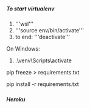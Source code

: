 ##### To start virtualenv ####

1. '''wsl'''
2. '''source env/bin/activate'''
3. to end: '''deactivate'''

On Windows: 
1. .\venv\Scripts\activate

pip freeze > requirements.txt

pip install -r requirements.txt

##### #####

##### Heroku #####

